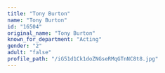 ```yaml
---
title: "Tony Burton"
name: "Tony Burton"
id: "16504"
original_name: "Tony Burton"
known_for_department: "Acting"
gender: "2"
adult: "false"
profile_path: "/iG51d1Ck1doZNGseRMqGTnNC8t8.jpg"
---
```


